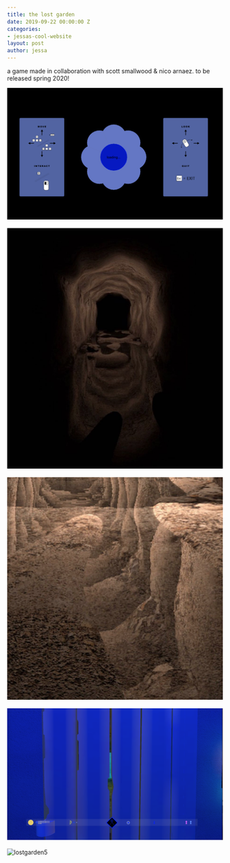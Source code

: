 ```yaml
---
title: the lost garden
date: 2019-09-22 00:00:00 Z
categories:
- jessas-cool-website
layout: post
author: jessa
---
```


a game made in collaboration with scott smallwood & nico arnaez. to be released spring 2020!
<p> 
	<img src="/images/lostgarden.png" alt="lostgarden1" width="580">
	<br>
	<br>
	<img src="/images/lostgarden2.png" alt="lostgarden2" width="580">
	<br>
	<br>
	<img src="/images/lostgarden3.png" alt="lostgarden3" width="580">
	<br>
	<br>
	<img src="/images/lostgarden4.png" alt="lostgarden4" width="580">
	<br>
	<br>
	<img src="/images/lostgarden5.png" alt="lostgarden5" width="580">
</p>
